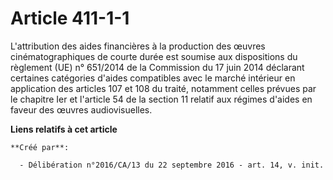 # Article 411-1-1

L'attribution des aides financières à la production des œuvres  cinématographiques de courte durée est soumise aux
dispositions du  règlement (UE) n° 651/2014 de la Commission du 17 juin 2014 déclarant  certaines catégories d'aides
compatibles avec le marché intérieur en  application des articles 107 et 108 du traité, notamment celles prévues  par le
chapitre Ier et l'article 54 de la section 11 relatif aux régimes  d'aides en faveur des œuvres audiovisuelles.

**Liens relatifs à cet article**

	**Créé par**:

	  - Délibération n°2016/CA/13 du 22 septembre 2016 - art. 14, v. init.
